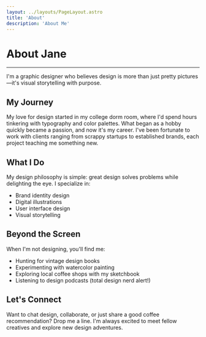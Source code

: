 ```yaml
---
layout: ../layouts/PageLayout.astro
title: 'About'
description: 'About Me'
---
```


# About Jane

---

I'm a graphic designer who believes design is more than just pretty pictures—it's visual storytelling with purpose.

## My Journey

My love for design started in my college dorm room, where I'd spend hours tinkering with typography and color palettes. What began as a hobby quickly became a passion, and now it's my career. I've been fortunate to work with clients ranging from scrappy startups to established brands, each project teaching me something new.

## What I Do

My design philosophy is simple: great design solves problems while delighting the eye. I specialize in:

- Brand identity design
- Digital illustrations
- User interface design
- Visual storytelling

## Beyond the Screen

When I'm not designing, you'll find me:

- Hunting for vintage design books
- Experimenting with watercolor painting
- Exploring local coffee shops with my sketchbook
- Listening to design podcasts (total design nerd alert!)

## Let's Connect

Want to chat design, collaborate, or just share a good coffee recommendation? Drop me a line. I'm always excited to meet fellow creatives and explore new design adventures.
